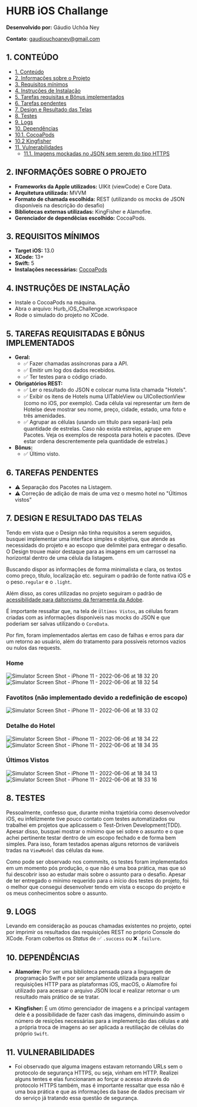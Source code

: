 # HURB iOS Challange
**Desenvolvido por:** Gáudio Uchôa Ney

**Contato**: gaudiouchoaney@gmail.com


## 1. CONTEÚDO
- [1. Conteúdo](#1-conteúdo)
- [2. Informações sobre o Projeto](#2-informações-sobre-o-projeto)
- [3. Requisitos mínimos](#4-requisitos-mínimos)
- [4. Instruções de Instalação](#3-instruções-de-instalação)
- [5. Tarefas requisitas e Bônus implementados](#5-tarefas-requisitadas-e_bônus-implementados)
- [6. Tarefas pendentes](#6-tarefas-pendentes)
- [7. Design e Resultado das Telas](7#-design-e-resultado-das-telas)
- [8. Testes](#8-teste)
- [9. Logs](#9-logs)
- [10. Dependências](#10-dependências)
- [10.1. CocoaPods](#10.1-ckocoaPods)
- [10.2 Kingfisher](#10.2-Kingfisher)
- [11. Vulnerabilidades](#11-vulnerabilidades)
    - [11.1. Imagens mockadas no JSON sem serem do tipo HTTPS](#11.1-imagens-mockadas-no-JSON-sem-serem-do-tipo-HTTPS)


## 2. INFORMAÇÕES SOBRE O PROJETO
- **Frameworks da Apple utilizados:** UIKit (viewCode) e Core Data.
- **Arquitetura utilizada:** MVVM
- **Formato de chamada escolhida:** REST (utilizando os mocks de JSON disponíveis na descrição do desafio)
- **Bibliotecas externas utilizadas:** KingFisher e Alamofire.
- **Gerenciador de dependêcias escolhido:** CocoaPods.


## 3. REQUISITOS MÍNIMOS
- **Target iOS:** 13.0
- **XCode:** 13+
- **Swift:** 5
- **Instalações necessárias:** [CocoaPods](https://cocoapods.org/)


## 4. INSTRUÇÕES DE INSTALAÇÃO
- Instale o CocoaPods na máquina.
- Abra o arquivo: Hurb_iOS_Challenge.xcworkspace
- Rode o simulado do projeto no XCode.


## 5. TAREFAS REQUISITADAS E BÔNUS IMPLEMENTADOS
- **Geral:**
    - ✅ Fazer chamadas assíncronas para a API.
    - ✅ Emitir um log dos dados recebidos. 
    - ✅ Ter testes para o código criado.
- **Obrigatórios REST:**
    - ✅ Ler o resultado do JSON e colocar numa lista chamada "Hotels".
    - ✅ Exibir os itens de Hotels numa UITableView ou UICollectionView (como no iOS, por exemplo). Cada célula vai representar um ítem de Hotelse deve mostrar seu nome, preço, cidade, estado, uma foto e três amenidades.
    - ✅ Agrupar as células (usando um título para separá-las) pela quantidade de estrelas. Caso não exista estrelas, agrupe em Pacotes. Veja os exemplos de resposta para hoteis e pacotes. (Deve estar ordena descrentemente pela quantidade de estrelas.)
- **Bônus:**
    - ✅ Último visto.


## 6. TAREFAS PENDENTES
- ⚠️ Separação dos Pacotes na Listagem.
- ⚠️ Correção de adição de mais de uma vez o mesmo hotel no "Últimos vistos"

## 7. DESIGN E RESULTADO DAS TELAS
Tendo em vista que o Design não tinha requisitos a serem seguidos, busquei implementar uma interface simples e objetiva, que atende as necessidads do projeto e ao escopo que delimitei para entregar o desafio. O Design trouxe maior destaque para as imagens em um carrossel na horizontal dentro de uma célula da listagem. 

Buscando dispor as informações de forma minimalista e clara, os textos como preço, título, localização etc. seguiram o padrão de fonte nativa iOS e o peso`.regular` e o `.light`.

Além disso, as cores utilizadas no projeto seguiram o padrão de [acessibilidade para daltonismo da ferramenta da Adobe](https://color.adobe.com/pt/create/color-accessibility).

É importante ressaltar que, na tela de `Últimos Vistos`, as células foram criadas com as informações disponíveis nas mocks do JSON e que poderiam ser salvas utilizando o `CoreData`.

Por fim, foram implementados alertas em caso de falhas e erros para dar um retorno ao usuário, além do tratamento para possíveis retornos vazios ou nulos das requests.

### Home
![Simulator Screen Shot - iPhone 11 - 2022-06-06 at 18 32 20](https://user-images.githubusercontent.com/62902650/172260738-9784998b-35fc-44e7-ab86-2fab632c99d9.png) ![Simulator Screen Shot - iPhone 11 - 2022-06-06 at 18 32 54](https://user-images.githubusercontent.com/62902650/172260751-b124bf53-c699-4118-9cb3-c4d3d6fd2c1a.png)

### Favotitos (não implementado devido a redefinição de escopo)
![Simulator Screen Shot - iPhone 11 - 2022-06-06 at 18 33 02](https://user-images.githubusercontent.com/62902650/172260796-b65f3325-e001-43fa-9bb6-cce59a1eee8f.png)

### Detalhe do Hotel
![Simulator Screen Shot - iPhone 11 - 2022-06-06 at 18 34 22](https://user-images.githubusercontent.com/62902650/172260867-ca641b4e-0e38-4c20-a3b4-6848ecd14df4.png) ![Simulator Screen Shot - iPhone 11 - 2022-06-06 at 18 34 35](https://user-images.githubusercontent.com/62902650/172260879-e8c25a44-f642-4904-990b-a315e85e3fd7.png)

### Últimos Vistos
![Simulator Screen Shot - iPhone 11 - 2022-06-06 at 18 34 13](https://user-images.githubusercontent.com/62902650/172260953-a2b090d5-686d-4c61-b73c-99e5bb4e8d80.png) ![Simulator Screen Shot - iPhone 11 - 2022-06-06 at 18 33 16](https://user-images.githubusercontent.com/62902650/172260986-d95c8b4b-1cae-425f-9c64-9a5aef9b37a3.png)

## 8. TESTES
Pessoalmente, confesso que, durante minha trajetória como desenvolvedor iOS, eu infelizmente tive pouco contato com testes automatizados ou trabalhei em projetos que aplicassem o Test-Driven Development(TDD). Apesar disso, busquei mostrar o mínimo que sei sobre o assunto e o que achei pertinente testar dentro de um escopo fechado e de forma bem simples. Para isso, foram testados apenas alguns retornos de variáveis tradas na `ViewModel` das células da `Home`.

Como pode ser observado nos commmits, os testes foram implementados em um momento pós produção, o que não é uma boa prática, mas que só fui descobrir isso ao estudar mais sobre o assunto para o desafio. Apesar de ter entregado o mínimo requerido para o início dos testes do projeto, foi o melhor que consegui desenvolver tendo em vista o escopo do projeto e os meus conhecimentos sobre o assunto.

## 9. LOGS
Levando em consideração as poucas chamadas existentes no projeto, optei por imprimir os resultados das requisições REST no próprio Console do XCode. 
Foram cobertos os _Status_ de ✅ `.success` ou ❌ `.failure`. 

## 10. DEPENDÊNCIAS
   - **Alamorire:** Por ser uma biblioteca pensada para a linguagem de programação Swift e por ser amplamente utilizada para realizar requisições HTTP para as plataformas iOS, macOS, o Alamofire foi utilizado para acessar o arquivo JSON local e realizar retornar o um resultado mais prático de se tratar.

   - **Kingfisher:** É um ótimo gerenciador de imagens e a principal vantagem dele é a possibilidade de fazer cash das imagens, diminuindo assim o número de resições necessárias para a implementção das células e até a própria troca de imagens ao ser aplicada a reutiliação de células do próprio `Swift`.

## 11. VULNERABILIDADES
- Foi observado que alguma imagens estavam retornando URLs sem o protocolo de segurança HTTPS, ou seja, vinham em HTTP. Realizei alguns tentes e elas funcionaram ao forçar o acesso através do protocolo HTTPS também, mas é importante ressaltar que essa não é uma boa prática e que as informações da base de dados precisam vir do serviço já tratando essa questão de segurança. 

